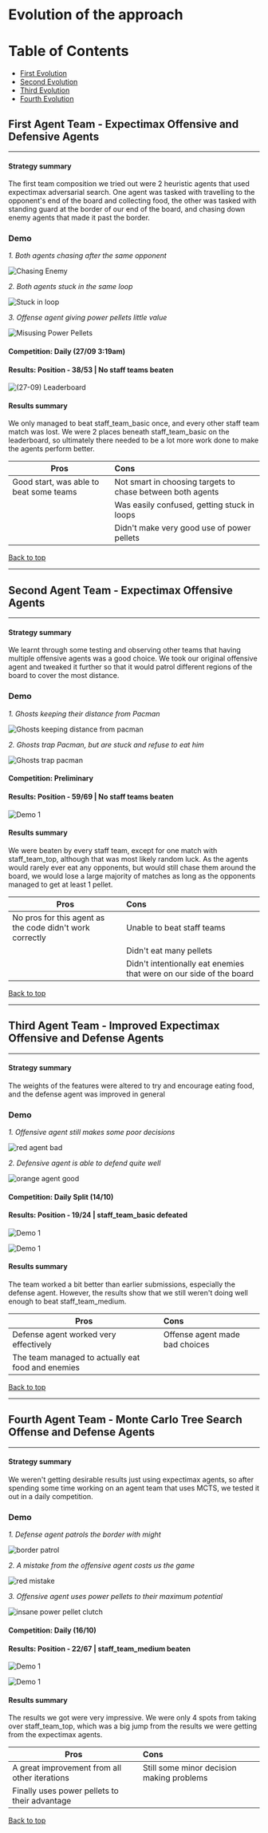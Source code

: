 # Evolution of the approach
# Table of Contents
- [First Evolution](#first-agent-team---Expectimax-Offensive-and-Defensive-Agents)
- [Second Evolution](#second-agent-team---Expectimax-Offensive-Agents)
- [Third Evolution](#third-agent-team---Improved-Expectimax-Offensive-and-Defense-Agents)
- [Fourth Evolution](#fourth-agent-team---Monte-Carlo-Tree-Search-Offense-and-Defense-Agents)

## First Agent Team - Expectimax Offensive and Defensive Agents
----
#### Strategy summary
The first team composition we tried out were 2 heuristic agents that used expectimax adversarial search. One agent was tasked with travelling to the opponent's end of the board and collecting food, the other was tasked with standing guard at the border of our end of the board, and chasing down enemy agents that made it past the border.

### Demo

*1. Both agents chasing after the same opponent*

![Chasing Enemy](images/27-09_chase_enemy.gif)

*2. Both agents stuck in the same loop*

![Stuck in loop](images/27-09_loop.gif) 

*3. Offense agent giving power pellets little value*

![Misusing Power Pellets](images/27-09_power.gif)

#### Competition: Daily (27/09 3:19am)
#### Results: Position - 38/53 | No staff teams beaten

![(27-09) Leaderboard](images/27-09_leaderboard.png)

#### Results summary
We only managed to beat staff_team_basic once, and every other staff team match was lost. We were 2 places beneath staff_team_basic on the leaderboard, so ultimately there needed to be a lot more work done to make the agents perform better.

| Pros | Cons |
|-----------------|:-------------|
| Good start, was able to beat some teams | Not smart in choosing targets to chase between both agents |
| | Was easily confused, getting stuck in loops |
| | Didn't make very good use of power pellets |

[Back to top](#table-of-contents)

----
## Second Agent Team - Expectimax Offensive Agents
----
#### Strategy summary
We learnt through some testing and observing other teams that having multiple offensive agents was a good choice. We took our original offensive agent and tweaked it further so that it would patrol different regions of the board to cover the most distance.

### Demo

*1. Ghosts keeping their distance from Pacman*

![Ghosts keeping distance from pacman](images/prelim_ghost.gif)

*2. Ghosts trap Pacman, but are stuck and refuse to eat him*

![Ghosts trap pacman](images/prelim_stuck.gif)

#### Competition: Preliminary
#### Results: Position - 59/69 | No staff teams beaten

![Demo 1](images/prelim_leaderboard.png)

#### Results summary
We were beaten by every staff team, except for one match with staff_team_top, although that was most likely random luck. As the agents would rarely ever eat any opponents, but would still chase them around the board, we would lose a large majority of matches as long as the opponents managed to get at least 1 pellet.


| Pros | Cons |
|-----------------|:-------------|
| No pros for this agent as the code didn't work correctly | Unable to beat staff teams |
| | Didn't eat many pellets |
| | Didn't intentionally eat enemies that were on our side of the board |

[Back to top](#table-of-contents)

----
## Third Agent Team - Improved Expectimax Offensive and Defense Agents
----
#### Strategy summary
The weights of the features were altered to try and encourage eating food, and the defense agent was improved in general

### Demo

*1. Offensive agent still makes some poor decisions*

![red agent bad](images/14-10_redagent_bad.gif)

*2. Defensive agent is able to defend quite well*

![orange agent good](images/14-10_orangeagent_good.gif)

#### Competition: Daily Split (14/10)
#### Results: Position - 19/24 | staff_team_basic defeated

![Demo 1](images/14-10_split_leaderboard.JPG)

![Demo 1](images/14-10_staff_chart.JPG)

#### Results summary
The team worked a bit better than earlier submissions, especially the defense agent. However, the results show that we still weren't doing well enough to beat staff_team_medium.

| Pros | Cons |
|-----------------|:-------------|
| Defense agent worked very effectively | Offense agent made bad choices |
| The team managed to actually eat food and enemies |  |

[Back to top](#table-of-contents)

----
## Fourth Agent Team - Monte Carlo Tree Search Offense and Defense Agents
----
#### Strategy summary
We weren't getting desirable results just using expectimax agents, so after spending some time working on an agent team that uses MCTS, we tested it out in a daily competition.

### Demo

*1. Defense agent patrols the border with might*

![border patrol](images/16-10_border_patrol.gif)

*2. A mistake from the offensive agent costs us the game*

![red mistake](images/16-10_redmistake.gif)

*3. Offensive agent uses power pellets to their maximum potential*

![insane power pellet clutch](images/16-10_power.gif)

#### Competition: Daily (16/10)
#### Results: Position - 22/67 | staff_team_medium beaten

![Demo 1](images/16-10_leaderboard.JPG)

![Demo 1](images/16-10_staff_chart.JPG)

#### Results summary
The results we got were very impressive. We were only 4 spots from taking over staff_team_top, which was a big jump from the results we were getting from the expectimax agents.

| Pros | Cons |
|-----------------|:-------------|
| A great improvement from all other iterations | Still some minor decision making problems |
| Finally uses power pellets to their advantage |  |

[Back to top](#table-of-contents)